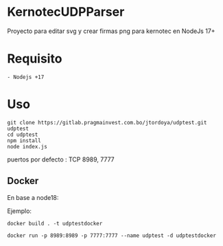 # KernotecUDPParser

Proyecto para editar svg y crear firmas png para kernotec en NodeJs 17+

# Requisito 
    - Nodejs +17
# Uso

```
git clone https://gitlab.pragmainvest.com.bo/jtordoya/udptest.git udptest
cd udptest
npm install
node index.js
```

puertos por defecto :  TCP 8989, 7777

## Docker

En base a node18:

Ejemplo:

`docker build . -t udptestdocker`

`docker run -p 8989:8989 -p 7777:7777 --name udptest -d udptestdocker`

